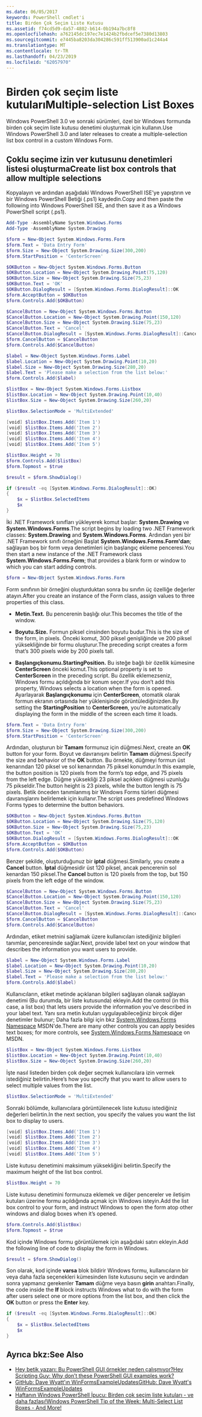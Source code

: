 ```yaml
---
ms.date: 06/05/2017
keywords: PowerShell cmdlet'i
title: Birden Çok Seçim Liste Kutusu
ms.assetid: f74cd5d9-da57-4802-b614-0b194a7bc8f8
ms.openlocfilehash: a762145dc197ec7e1424b2fbdcef5e7380d13803
ms.sourcegitcommit: e7445ba8203da304286c591ff513900ad1c244a4
ms.translationtype: MT
ms.contentlocale: tr-TR
ms.lasthandoff: 04/23/2019
ms.locfileid: "62057970"
---
```

# <a name="multiple-selection-list-boxes"></a><span data-ttu-id="66910-103">Birden çok seçim liste kutuları</span><span class="sxs-lookup"><span data-stu-id="66910-103">Multiple-selection List Boxes</span></span>

<span data-ttu-id="66910-104">Windows PowerShell 3.0 ve sonraki sürümleri, özel bir Windows formunda birden çok seçim liste kutusu denetimi oluşturmak için kullanın.</span><span class="sxs-lookup"><span data-stu-id="66910-104">Use Windows PowerShell 3.0 and later releases to create a multiple-selection list box control in a custom Windows Form.</span></span>

## <a name="create-list-box-controls-that-allow-multiple-selections"></a><span data-ttu-id="66910-105">Çoklu seçime izin ver kutusunu denetimleri listesi oluşturma</span><span class="sxs-lookup"><span data-stu-id="66910-105">Create list box controls that allow multiple selections</span></span>

<span data-ttu-id="66910-106">Kopyalayın ve ardından aşağıdaki Windows PowerShell ISE'ye yapıştırın ve bir Windows PowerShell Betiği (.ps1) kaydedin.</span><span class="sxs-lookup"><span data-stu-id="66910-106">Copy and then paste the following into Windows PowerShell ISE, and then save it as a Windows PowerShell script (.ps1).</span></span>

```powershell
Add-Type -AssemblyName System.Windows.Forms
Add-Type -AssemblyName System.Drawing

$form = New-Object System.Windows.Forms.Form
$form.Text = 'Data Entry Form'
$form.Size = New-Object System.Drawing.Size(300,200)
$form.StartPosition = 'CenterScreen'

$OKButton = New-Object System.Windows.Forms.Button
$OKButton.Location = New-Object System.Drawing.Point(75,120)
$OKButton.Size = New-Object System.Drawing.Size(75,23)
$OKButton.Text = 'OK'
$OKButton.DialogResult = [System.Windows.Forms.DialogResult]::OK
$form.AcceptButton = $OKButton
$form.Controls.Add($OKButton)

$CancelButton = New-Object System.Windows.Forms.Button
$CancelButton.Location = New-Object System.Drawing.Point(150,120)
$CancelButton.Size = New-Object System.Drawing.Size(75,23)
$CancelButton.Text = 'Cancel'
$CancelButton.DialogResult = [System.Windows.Forms.DialogResult]::Cancel
$form.CancelButton = $CancelButton
$form.Controls.Add($CancelButton)

$label = New-Object System.Windows.Forms.Label
$label.Location = New-Object System.Drawing.Point(10,20)
$label.Size = New-Object System.Drawing.Size(280,20)
$label.Text = 'Please make a selection from the list below:'
$form.Controls.Add($label)

$listBox = New-Object System.Windows.Forms.Listbox
$listBox.Location = New-Object System.Drawing.Point(10,40)
$listBox.Size = New-Object System.Drawing.Size(260,20)

$listBox.SelectionMode = 'MultiExtended'

[void] $listBox.Items.Add('Item 1')
[void] $listBox.Items.Add('Item 2')
[void] $listBox.Items.Add('Item 3')
[void] $listBox.Items.Add('Item 4')
[void] $listBox.Items.Add('Item 5')

$listBox.Height = 70
$form.Controls.Add($listBox)
$form.Topmost = $true

$result = $form.ShowDialog()

if ($result -eq [System.Windows.Forms.DialogResult]::OK)
{
    $x = $listBox.SelectedItems
    $x
}
```

<span data-ttu-id="66910-107">İki .NET Framework sınıfları yükleyerek komut başlar: **System.Drawing** ve **System.Windows.Forms**.</span><span class="sxs-lookup"><span data-stu-id="66910-107">The script begins by loading two .NET Framework classes: **System.Drawing** and **System.Windows.Forms**.</span></span> <span data-ttu-id="66910-108">Ardından yeni bir .NET Framework sınıfı örneğini Başlat **System.Windows.Forms.Form'dan**; sağlayan boş bir form veya denetimleri için başlangıç ekleme penceresi.</span><span class="sxs-lookup"><span data-stu-id="66910-108">You then start a new instance of the .NET Framework class **System.Windows.Forms.Form**; that provides a blank form or window to which you can start adding controls.</span></span>

```powershell
$form = New-Object System.Windows.Forms.Form
```

<span data-ttu-id="66910-109">Form sınıfının bir örneğini oluşturduktan sonra bu sınıfın üç özelliğe değerler atayın.</span><span class="sxs-lookup"><span data-stu-id="66910-109">After you create an instance of the Form class, assign values to three properties of this class.</span></span>

- <span data-ttu-id="66910-110">**Metin.**</span><span class="sxs-lookup"><span data-stu-id="66910-110">**Text.**</span></span> <span data-ttu-id="66910-111">Bu pencerenin başlığı olur.</span><span class="sxs-lookup"><span data-stu-id="66910-111">This becomes the title of the window.</span></span>

- <span data-ttu-id="66910-112">**Boyutu.**</span><span class="sxs-lookup"><span data-stu-id="66910-112">**Size.**</span></span> <span data-ttu-id="66910-113">Formun piksel cinsinden boyutu budur.</span><span class="sxs-lookup"><span data-stu-id="66910-113">This is the size of the form, in pixels.</span></span> <span data-ttu-id="66910-114">Önceki komut, 300 piksel genişliğinde ve 200 piksel yüksekliğinde bir formu oluşturur.</span><span class="sxs-lookup"><span data-stu-id="66910-114">The preceding script creates a form that’s 300 pixels wide by 200 pixels tall.</span></span>

- <span data-ttu-id="66910-115">**Başlangıçkonumu.**</span><span class="sxs-lookup"><span data-stu-id="66910-115">**StartingPosition.**</span></span> <span data-ttu-id="66910-116">Bu isteğe bağlı bir özellik kümesine **CenterScreen** önceki komut.</span><span class="sxs-lookup"><span data-stu-id="66910-116">This optional property is set to **CenterScreen** in the preceding script.</span></span> <span data-ttu-id="66910-117">Bu özellik eklemezseniz, Windows formu açıldığında bir konum seçer.</span><span class="sxs-lookup"><span data-stu-id="66910-117">If you don’t add this property, Windows selects a location when the form is opened.</span></span> <span data-ttu-id="66910-118">Ayarlayarak **Başlangıçkonumu** için **CenterScreen**, otomatik olarak formun ekranın ortasında her yüklenişinde görüntülediğinizden.</span><span class="sxs-lookup"><span data-stu-id="66910-118">By setting the **StartingPosition** to **CenterScreen**, you’re automatically displaying the form in the middle of the screen each time it loads.</span></span>

```powershell
$form.Text = 'Data Entry Form'
$form.Size = New-Object System.Drawing.Size(300,200)
$form.StartPosition = 'CenterScreen'
```

<span data-ttu-id="66910-119">Ardından, oluşturun bir **Tamam** formunuz için düğmesi.</span><span class="sxs-lookup"><span data-stu-id="66910-119">Next, create an **OK** button for your form.</span></span> <span data-ttu-id="66910-120">Boyut ve davranışını belirtin **Tamam** düğmesi.</span><span class="sxs-lookup"><span data-stu-id="66910-120">Specify the size and behavior of the **OK** button.</span></span> <span data-ttu-id="66910-121">Bu örnekte, düğmeyi formun üst kenarından 120 piksel ve sol kenarından 75 piksel konumdur.</span><span class="sxs-lookup"><span data-stu-id="66910-121">In this example, the button position is 120 pixels from the form’s top edge, and 75 pixels from the left edge.</span></span> <span data-ttu-id="66910-122">Düğme yüksekliği 23 piksel açıkken düğmesi uzunluğu 75 pikseldir.</span><span class="sxs-lookup"><span data-stu-id="66910-122">The button height is 23 pixels, while the button length is 75 pixels.</span></span> <span data-ttu-id="66910-123">Betik önceden tanımlanmış bir Windows Forms türleri düğmesi davranışlarını belirlemek için kullanır.</span><span class="sxs-lookup"><span data-stu-id="66910-123">The script uses predefined Windows Forms types to determine the button behaviors.</span></span>

```powershell
$OKButton = New-Object System.Windows.Forms.Button
$OKButton.Location = New-Object System.Drawing.Size(75,120)
$OKButton.Size = New-Object System.Drawing.Size(75,23)
$OKButton.Text = 'OK'
$OKButton.DialogResult = [System.Windows.Forms.DialogResult]::OK
$form.AcceptButton = $OKButton
$form.Controls.Add($OKButton)
```

<span data-ttu-id="66910-124">Benzer şekilde, oluşturduğunuz bir **iptal** düğmesi.</span><span class="sxs-lookup"><span data-stu-id="66910-124">Similarly, you create a **Cancel** button.</span></span> <span data-ttu-id="66910-125">**İptal** düğmesidir üst 120 piksel, ancak pencerenin sol kenardan 150 piksel.</span><span class="sxs-lookup"><span data-stu-id="66910-125">The **Cancel** button is 120 pixels from the top, but 150 pixels from the left edge of the window.</span></span>

```powershell
$CancelButton = New-Object System.Windows.Forms.Button
$CancelButton.Location = New-Object System.Drawing.Point(150,120)
$CancelButton.Size = New-Object System.Drawing.Size(75,23)
$CancelButton.Text = 'Cancel'
$CancelButton.DialogResult = [System.Windows.Forms.DialogResult]::Cancel
$form.CancelButton = $CancelButton
$form.Controls.Add($CancelButton)
```

<span data-ttu-id="66910-126">Ardından, etiket metnini sağlamak üzere kullanıcıları istediğiniz bilgileri tanımlar, penceresinde sağlar.</span><span class="sxs-lookup"><span data-stu-id="66910-126">Next, provide label text on your window that describes the information you want users to provide.</span></span>

```powershell
$label = New-Object System.Windows.Forms.Label
$label.Location = New-Object System.Drawing.Point(10,20)
$label.Size = New-Object System.Drawing.Size(280,20)
$label.Text = 'Please make a selection from the list below:'
$form.Controls.Add($label)
```

<span data-ttu-id="66910-127">Kullanıcıların, etiket metinde açıklanan bilgileri sağlayan olanak sağlayan denetimi (Bu durumda, bir liste kutusunda) ekleyin.</span><span class="sxs-lookup"><span data-stu-id="66910-127">Add the control (in this case, a list box) that lets users provide the information you’ve described in your label text.</span></span> <span data-ttu-id="66910-128">Yanı sıra metin kutuları uygulayabileceğiniz birçok diğer denetimler bulunur; Daha fazla bilgi için bkz [System.Windows.Forms Namespace](https://msdn.microsoft.com/library/k50ex0x9(v=vs.110).aspx) MSDN'de.</span><span class="sxs-lookup"><span data-stu-id="66910-128">There are many other controls you can apply besides text boxes; for more controls, see [System.Windows.Forms Namespace](https://msdn.microsoft.com/library/k50ex0x9(v=vs.110).aspx) on MSDN.</span></span>

```powershell
$listBox = New-Object System.Windows.Forms.Listbox
$listBox.Location = New-Object System.Drawing.Point(10,40)
$listBox.Size = New-Object System.Drawing.Size(260,20)
```

<span data-ttu-id="66910-129">İşte nasıl listeden birden çok değer seçmek kullanıcılara izin vermek istediğiniz belirtin.</span><span class="sxs-lookup"><span data-stu-id="66910-129">Here’s how you specify that you want to allow users to select multiple values from the list.</span></span>

```powershell
$listBox.SelectionMode = 'MultiExtended'
```

<span data-ttu-id="66910-130">Sonraki bölümde, kullanıcılara görüntülenecek liste kutusu istediğiniz değerleri belirtin.</span><span class="sxs-lookup"><span data-stu-id="66910-130">In the next section, you specify the values you want the list box to display to users.</span></span>

```powershell
[void] $listBox.Items.Add('Item 1')
[void] $listBox.Items.Add('Item 2')
[void] $listBox.Items.Add('Item 3')
[void] $listBox.Items.Add('Item 4')
[void] $listBox.Items.Add('Item 5')
```

<span data-ttu-id="66910-131">Liste kutusu denetimini maksimum yüksekliğini belirtin.</span><span class="sxs-lookup"><span data-stu-id="66910-131">Specify the maximum height of the list box control.</span></span>

```powershell
$listBox.Height = 70
```

<span data-ttu-id="66910-132">Liste kutusu denetimini formunuza eklemek ve diğer pencereler ve iletişim kutuları üzerine formu açıldığında açmak için Windows isteyin.</span><span class="sxs-lookup"><span data-stu-id="66910-132">Add the list box control to your form, and instruct Windows to open the form atop other windows and dialog boxes when it’s opened.</span></span>

```powershell
$form.Controls.Add($listBox)
$form.Topmost = $true
```

<span data-ttu-id="66910-133">Kod içinde Windows formu görüntülemek için aşağıdaki satırı ekleyin.</span><span class="sxs-lookup"><span data-stu-id="66910-133">Add the following line of code to display the form in Windows.</span></span>

```powershell
$result = $form.ShowDialog()
```

<span data-ttu-id="66910-134">Son olarak, kod içinde **varsa** blok bildirir Windows formu, kullanıcıların bir veya daha fazla seçenekleri kümesinden liste kutusunu seçin ve ardından sonra yapmanız gerekenler **Tamam** düğme veya basın **girin**  anahtarı.</span><span class="sxs-lookup"><span data-stu-id="66910-134">Finally, the code inside the **If** block instructs Windows what to do with the form after users select one or more options from the list box, and then click the **OK** button or press the **Enter** key.</span></span>

```powershell
if ($result -eq [System.Windows.Forms.DialogResult]::OK)
{
    $x = $listBox.SelectedItems
    $x
}
```

## <a name="see-also"></a><span data-ttu-id="66910-135">Ayrıca bkz:</span><span class="sxs-lookup"><span data-stu-id="66910-135">See Also</span></span>

- [<span data-ttu-id="66910-136">Hey betik yazarı:  Bu PowerShell GUI örnekler neden çalışmıyor?</span><span class="sxs-lookup"><span data-stu-id="66910-136">Hey Scripting Guy:  Why don’t these PowerShell GUI examples work?</span></span>](https://go.microsoft.com/fwlink/?LinkId=506644)
- [<span data-ttu-id="66910-137">GitHub: Dave Wyatt'ın WinFormsExampleUpdates</span><span class="sxs-lookup"><span data-stu-id="66910-137">GitHub: Dave Wyatt's WinFormsExampleUpdates</span></span>](https://github.com/dlwyatt/WinFormsExampleUpdates)
- [<span data-ttu-id="66910-138">Haftanın Windows PowerShell İpucu:  Birden çok seçim liste kutuları - ve daha fazlası!</span><span class="sxs-lookup"><span data-stu-id="66910-138">Windows PowerShell Tip of the Week:  Multi-Select List Boxes - And More!</span></span>](https://technet.microsoft.com/library/ff730950.aspx)